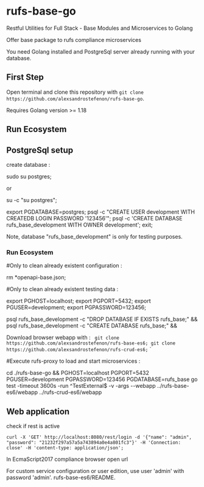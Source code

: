 # rufs-base-go
Restful Utilities for Full Stack - Base Modules and Microservices to Golang

Offer base package to rufs compliance microservices

You need Golang installed and PostgreSql server already running with your database.

## First Step

Open terminal and clone this repository with `git clone https://github.com/alexsandrostefenon/rufs-base-go`.

Requires Golang version >= 1.18

## Run Ecosystem

## PostgreSql setup

create database :

sudo su postgres;

or

su -c "su postgres";

export PGDATABASE=postgres;
psql -c "CREATE USER development WITH CREATEDB LOGIN PASSWORD '123456'";
psql -c 'CREATE DATABASE rufs_base_development WITH OWNER development';
exit;

Note, database "rufs_base_development" is only for testing purposes.

### Run Ecosystem

#Only to clean already existent configuration :

rm *openapi-base.json;

#Only to clean already existent testing data :

export PGHOST=localhost;
export PGPORT=5432;
export PGUSER=development;
export PGPASSWORD=123456;

psql rufs_base_development -c "DROP DATABASE IF EXISTS rufs_base;" &&
psql rufs_base_development -c "CREATE DATABASE rufs_base;" &&

Download browser webapp with :
`
git clone https://github.com/alexsandrostefenon/rufs-base-es6;
git clone https://github.com/alexsandrostefenon/rufs-crud-es6;`
`

#Execute rufs-proxy to load and start microservices :

cd ./rufs-base-go &&
PGHOST=localhost PGPORT=5432 PGUSER=development PGPASSWORD=123456 PGDATABASE=rufs_base go test -timeout 3600s -run ^TestExternal$ -v -args --webapp ../rufs-base-es6/webapp ../rufs-crud-es6/webapp

## Web application

check if rest is active

`
curl -X 'GET' http://localhost:8080/rest/login -d '{"name": "admin", "password": "21232f297a57a5a743894a0e4a801fc3"}' -H 'Connection: close' -H 'content-type: application/json';
`

In EcmaScript2017 compliance browser open url

For custom service configuration or user edition, use user 'admin' with password 'admin'.
rufs-base-es6/README.